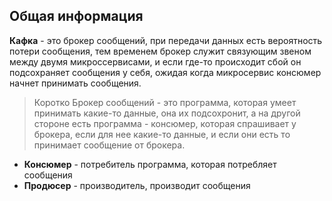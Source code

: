 ## Общая информация
**Кафка** - это брокер сообщений, при передачи данных есть вероятность потери сообщения, тем временем брокер служит связующим звеном между двумя микроссервисами, и если где-то происходит сбой он подсохраняет сообщения у себя, ожидая когда микросервис консюмер начнет принимать сообщения. 

> Коротко 
> Брокер сообщений - это программа, которая умеет принимать какие-то данные, она их подсохронит, а на другой стороне есть программа - консюмер, которая спрашивает у брокера, если для нее какие-то данные, и если они есть то принимает сообщение от брокера. 

- **Консюмер** - потребитель программа, которая потребляет сообщения
- **Продюсер** - производитель, производит сообщения
